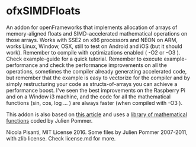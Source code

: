 ofxSIMDFloats
==============
An addon for openFrameworks that implements allocation of arrays of memory-aligned floats and SIMD-accelerated mathematical operations on those arrays. Works with SSE2 on x86 processors and NEON on ARM, works Linux, Window, OSX, still to test on Android and iOS (but it should work).
Remember to compile with optimizations enabled ( -O2 or -O3 ).
Check example-guide for a quick tutorial.
Remember to execute example-performance and check the performance improvements on all the operations, sometimes the compiler already generating accelerated code, but remember that the example is easy to vectorize for the compiler and by simply restructuring your code as structs-of-arrays you can achieve a performance boost. I've seen the best improvements on the Raspberry Pi and on a Window i3 machine, and the code for all the mathematical functions (sin, cos, log ... ) are always faster (when compiled with -O3 ).

This addon is also based on [this article](http://fastcpp.blogspot.com/2013/03/efficient-processing-of-arrays-using.html) and uses a [library of mathematical functions](http://gruntthepeon.free.fr/ssemath/) coded by Julien Pommer.

Nicola Pisanti, MIT License 2016. Some files by Julien Pommer 2007-2011, with zlib license. Check license.md for more.
